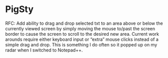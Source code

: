 # PigSty
RFC: Add ability to drag and drop selected txt to an area above or below the currently viewed screen by simply moving the mouse to/past the screen border to cause the screen to scroll to the desired new area.
Current work arounds require either keyboard input or “extra” mouse clicks instead of a simple drag and drop. This is something I do often so it popped up on my radar when I switched to Notepad++.
